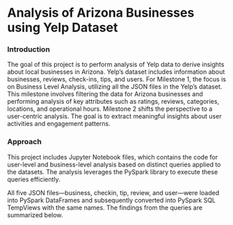 # Analysis of Arizona Businesses using Yelp Dataset

### Introduction
The goal of this project is to perform analysis of Yelp data to derive insights about local businesses in Arizona. Yelp’s dataset includes information about businesses, reviews, check-ins, tips, and users. For Milestone 1, the focus is on Business Level Analysis, utilizing all the JSON files in the Yelp’s dataset. This milestone involves filtering the data for Arizona businesses and performing analysis of key attributes such as ratings, reviews, categories, locations, and operational hours. Milestone 2 shifts the perspective to a user-centric analysis. The goal is to extract meaningful
insights about user activities and engagement patterns.

### Approach
This project includes Jupyter Notebook files, which contains the code for user-level and business-level analysis based on distinct queries applied to the datasets. The analysis leverages the PySpark library to execute these queries efficiently.

All five JSON files—business, checkin, tip, review, and user—were loaded into PySpark DataFrames and subsequently converted into PySpark SQL TempViews with the same names. The findings from the queries are summarized below.
